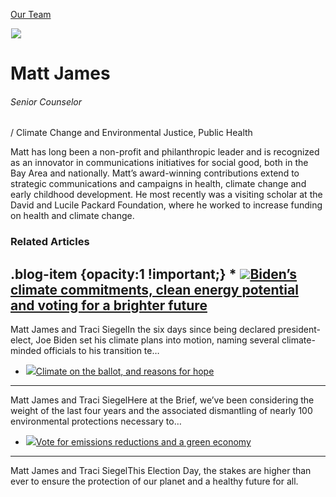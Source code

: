





[Our Team](/who-we-are/team/)


![](data:image/gif;base64,R0lGODlhAQABAAAAACH5BAEKAAEALAAAAAABAAEAAAICTAEAOw==)![](https://www.gmmb.com/wp-content/uploads/2020/11/Matt-James-new-468x468.jpg)


Matt James
==========


###### Senior Counselor 
  / Climate Change and Environmental Justice, Public Health


Matt has long been a non-profit and philanthropic leader and is recognized as an innovator in communications initiatives for social good, both in the Bay Area and nationally. Matt’s award-winning contributions extend to strategic communications and campaigns in health, climate change and early childhood development. He most recently was a visiting scholar at the David and Lucile Packard Foundation, where he worked to increase funding on health and climate change.









### Related Articles







 .blog-item {opacity:1 !important;} * ![](data:image/gif;base64,R0lGODlhAQABAAAAACH5BAEKAAEALAAAAAABAAEAAAICTAEAOw==)![](https://www.gmmb.com/wp-content/uploads/2020/11/joe_biden_ap_jpg-380x200.jpeg)[Biden’s climate commitments, clean energy potential and voting for a brighter future](https://www.gmmb.com/news/bidens-climate-commitments-clean-energy-potential-and-voting-for-a-brighter-future/)
-----------------------------------------------------------------------------------------------------------------------------------------------------------------------------------------------------

Matt James and Traci SiegelIn the six days since being declared president-elect, Joe Biden set his climate plans into motion, naming several climate-minded officials to his transition te…
* ![](data:image/gif;base64,R0lGODlhAQABAAAAACH5BAEKAAEALAAAAAABAAEAAAICTAEAOw==)![](https://www.gmmb.com/wp-content/uploads/2020/11/vote4-380x200.png)[Climate on the ballot, and reasons for hope](https://www.gmmb.com/news/climate-on-the-ballot-and-reasons-for-hope/)
--------------------------------------------------------------------------------------------------------------------

Matt James and Traci SiegelHere at the Brief, we’ve been considering the weight of the last four years and the associated dismantling of nearly 100 environmental protections necessary to…
* ![](data:image/gif;base64,R0lGODlhAQABAAAAACH5BAEKAAEALAAAAAABAAEAAAICTAEAOw==)![](https://www.gmmb.com/wp-content/uploads/2020/11/whprotest-380x200.jpg)[Vote for emissions reductions and a green economy](https://www.gmmb.com/news/vote-for-emissions-reductions-a-green-economy-and-protecting-our-planet/)
-------------------------------------------------------------------------------------------------------------------------------------------------------

Matt James and Traci SiegelThis Election Day, the stakes are higher than ever to ensure the protection of our planet and a healthy future for all.


 





